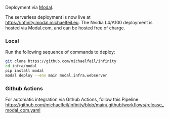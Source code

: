Deployment via [Modal](https://modal.com).

The serverless deployment is now live at https://infinity.modal.michaelfeil.eu. The Nvidia L4/A100 deployment is hosted via Modal.com, and can be hosted free of charge.

### Local
Run the following sequence of commands to deploy:

```bash
git clone https://github.com/michaelfeil/infinity
cd infra/modal
pip install modal
modal deploy --env main modal.infra.webserver
```

### Github Actions
For automatic integration via Github Actions, follow this Pipeline:
https://github.com/michaelfeil/infinity/blob/main/.github/workflows/release_modal_com.yaml
